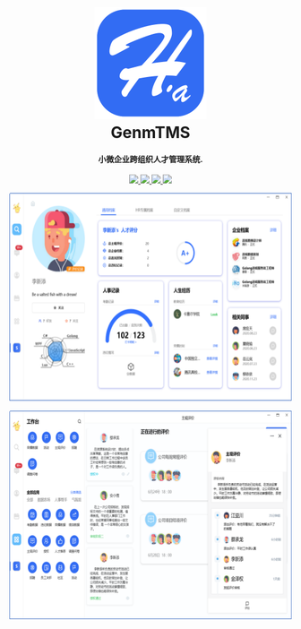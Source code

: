<h1 align="center">
  <br>
  <a href="" alt="logo" ><img src=".\doc\logo\logo.png" height="200" width="200"></a>
  <br>
  GenmTMS
  <br>
</h1>
<h4 align="center">小微企业跨组织人才管理系统.</h4>

<p align="center">
  <a href="">
      <img src="https://img.shields.io/badge/server-java-blue">
  </a>
  <a href="">
    <img src="https://img.shields.io/badge/client-wpf-orange">
  </a>
  <a href="">
    <img src="https://img.shields.io/badge/C%23-5.0-blueviolet">
  </a>
  <a href=""><img src="https://img.shields.io/badge/platform-windows-information"></a>
</p>
<p align="center">
 <img src=".\doc\preview\image-20210702154350044.png"  height="372" width="645">
 </p>
<p align="center">
 <img src=".\doc\preview\image-20210702154515738.png"  height="372" width="645">
</p>
<p>
</p>
